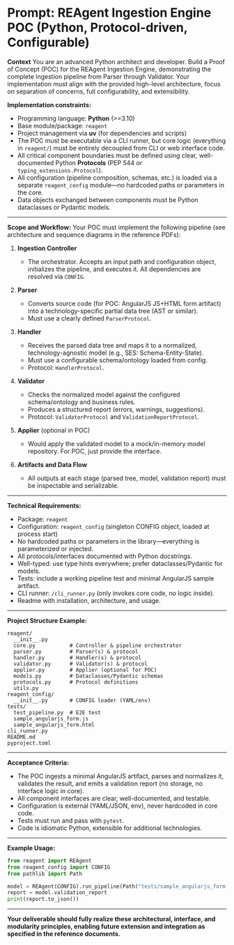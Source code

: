 # Prompt: REAgent Ingestion Engine POC (Python, Protocol-driven, Configurable)

**Context**
You are an advanced Python architect and developer. Build a Proof of Concept (POC) for the REAgent Ingestion Engine, demonstrating the complete ingestion pipeline from Parser through Validator. Your implementation must align with the provided high-level architecture, focus on separation of concerns, full configurability, and extensibility.

**Implementation constraints:**

* Programming language: **Python** (>=3.10)
* Base module/package: `reagent`
* Project management via **uv** (for dependencies and scripts)
* The POC must be executable via a CLI runner, but core logic (everything in `reagent/`) must be entirely decoupled from CLI or web interface code.
* All critical component boundaries must be defined using clear, well-documented Python **Protocols** (PEP 544 or `typing_extensions.Protocol`).
* All configuration (pipeline composition, schemas, etc.) is loaded via a separate `reagent_config` module—no hardcoded paths or parameters in the core.
* Data objects exchanged between components must be Python dataclasses or Pydantic models.

---

**Scope and Workflow:**
Your POC must implement the following pipeline (see architecture and sequence diagrams in the reference PDFs):

1. **Ingestion Controller**

   * The orchestrator. Accepts an input path and configuration object, initializes the pipeline, and executes it. All dependencies are resolved via `CONFIG`.

2. **Parser**

   * Converts source code (for POC: AngularJS JS+HTML form artifact) into a technology-specific partial data tree (AST or similar).
   * Must use a clearly defined `ParserProtocol`.

3. **Handler**

   * Receives the parsed data tree and maps it to a normalized, technology-agnostic model (e.g., SES: Schema-Entity-State).
   * Must use a configurable schema/ontology loaded from config.
   * Protocol: `HandlerProtocol`.

4. **Validator**

   * Checks the normalized model against the configured schema/ontology and business rules.
   * Produces a structured report (errors, warnings, suggestions).
   * Protocol: `ValidatorProtocol` and `ValidationReportProtocol`.

5. **Applier** (optional in POC)

   * Would apply the validated model to a mock/in-memory model repository. For POC, just provide the interface.

6. **Artifacts and Data Flow**

   * All outputs at each stage (parsed tree, model, validation report) must be inspectable and serializable.

---

**Technical Requirements:**

* Package: `reagent`
* Configuration: `reagent_config` (singleton CONFIG object, loaded at process start)
* No hardcoded paths or parameters in the library—everything is parameterized or injected.
* All protocols/interfaces documented with Python docstrings.
* Well-typed: use type hints everywhere; prefer dataclasses/Pydantic for models.
* Tests: include a working pipeline test and minimal AngularJS sample artifact.
* CLI runner: `/cli_runner.py` (only invokes core code, no logic inside).
* Readme with installation, architecture, and usage.

---

**Project Structure Example:**

```
reagent/
  __init__.py
  core.py           # Controller & pipeline orchestrator
  parser.py         # Parser(s) & protocol
  handler.py        # Handler(s) & protocol
  validator.py      # Validator(s) & protocol
  applier.py        # Applier (optional for POC)
  models.py         # Dataclasses/Pydantic schemas
  protocols.py      # Protocol definitions
  utils.py
reagent_config/
  __init__.py       # CONFIG loader (YAML/env)
tests/
  test_pipeline.py  # E2E test
  sample_angularjs_form.js
  sample_angularjs_form.html
cli_runner.py
README.md
pyproject.toml
```

---

**Acceptance Criteria:**

* The POC ingests a minimal AngularJS artifact, parses and normalizes it, validates the result, and emits a validation report (no storage, no interface logic in core).
* All component interfaces are clear, well-documented, and testable.
* Configuration is external (YAML/JSON, env), never hardcoded in core code.
* Tests must run and pass with `pytest`.
* Code is idiomatic Python, extensible for additional technologies.

---

**Example Usage:**

```python
from reagent import REAgent
from reagent_config import CONFIG
from pathlib import Path

model = REAgent(CONFIG).run_pipeline(Path("tests/sample_angularjs_form.js"))
report = model.validation_report
print(report.to_json())
```

---

**Your deliverable should fully realize these architectural, interface, and modularity principles, enabling future extension and integration as specified in the reference documents.**
